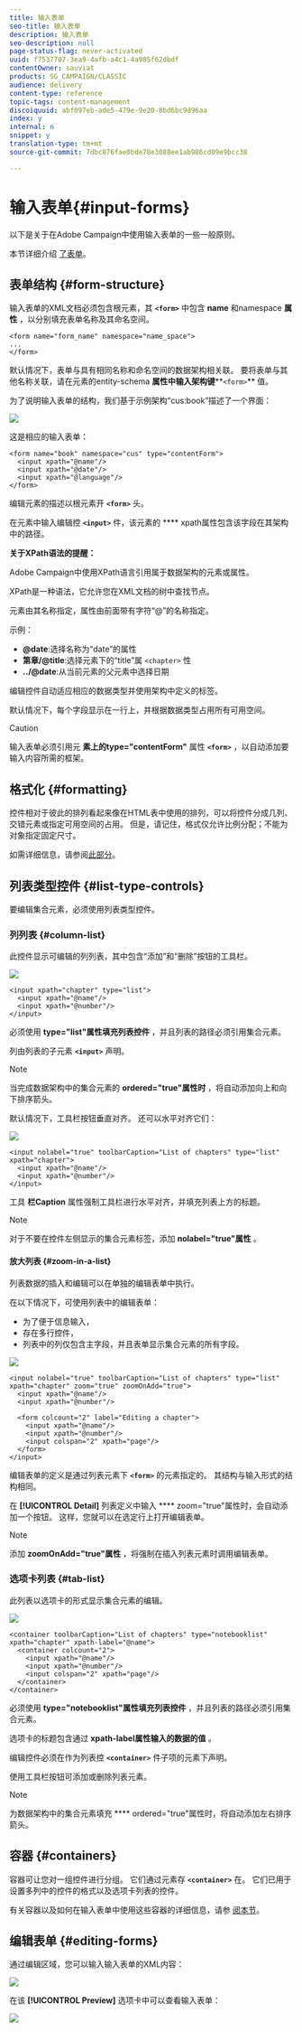 ```yaml
---
title: 输入表单
seo-title: 输入表单
description: 输入表单
seo-description: null
page-status-flag: never-activated
uuid: f7537707-3ea9-4afb-a4c1-4a985f62dbdf
contentOwner: sauviat
products: SG_CAMPAIGN/CLASSIC
audience: delivery
content-type: reference
topic-tags: content-management
discoiquuid: abf097eb-ade5-479e-9e20-8bd6bc9d96aa
index: y
internal: n
snippet: y
translation-type: tm+mt
source-git-commit: 7dbc876fae0bde78e3088ee1ab986cd09e9bcc38

---
```



# 输入表单{#input-forms}

以下是关于在Adobe Campaign中使用输入表单的一些一般原则。

本节详细介绍 [了表单](../../configuration/using/identifying-a-form.md)。

## 表单结构 {#form-structure}

输入表单的XML文档必须包含根元素，其 **`<form>`** 中包含 **name** 和namespace **属性** ，以分别填充表单名称及其命名空间。

```
<form name="form_name" namespace="name_space">
...
</form>
```

默认情况下，表单与具有相同名称和命名空间的数据架构相关联。 要将表单与其他名称关联，请在元素的entity-schema **属性中输入架构键****`<form>`** 值。

为了说明输入表单的结构，我们基于示例架构“cus:book”描述了一个界面：

![](assets/d_ncs_content_form1.png)

这是相应的输入表单：

```
<form name="book" namespace="cus" type="contentForm">
  <input xpath="@name"/>
  <input xpath="@date"/>
  <input xpath="@language"/>
</form>
```

编辑元素的描述以根元素开 **`<form>`** 头。

在元素中输入编辑控 **`<input>`** 件，该元素的 **** xpath属性包含该字段在其架构中的路径。

**关于XPath语法的提醒：**

Adobe Campaign中使用XPath语言引用属于数据架构的元素或属性。

XPath是一种语法，它允许您在XML文档的树中查找节点。

元素由其名称指定，属性由前面带有字符“@”的名称指定。

示例：

* **@date**:选择名称为“date”的属性
* **第章/@title**:选择元素下的“title”属 `<chapter>` 性
* **../@date**:从当前元素的父元素中选择日期

编辑控件自动适应相应的数据类型并使用架构中定义的标签。

默认情况下，每个字段显示在一行上，并根据数据类型占用所有可用空间。

>[!CAUTION]
>
>输入表单必须引用元 **素上的type=&quot;contentForm&quot;** 属性 **`<form>`** ，以自动添加要输入内容所需的框架。

## 格式化 {#formatting}

控件相对于彼此的排列看起来像在HTML表中使用的排列，可以将控件分成几列、交错元素或指定可用空间的占用。 但是，请记住，格式仅允许比例分配；不能为对象指定固定尺寸。

如需详细信息，请参阅[此部分](../../configuration/using/form-structure.md#formatting)。

## 列表类型控件 {#list-type-controls}

要编辑集合元素，必须使用列表类型控件。

### 列列表 {#column-list}

此控件显示可编辑的列列表，其中包含“添加”和“删除”按钮的工具栏。

![](assets/d_ncs_content_form4.png)

```
<input xpath="chapter" type="list">
  <input xpath="@name"/>
  <input xpath="@number"/>
</input>
```

必须使用 **type=&quot;list&quot;属性填充列表控件** ，并且列表的路径必须引用集合元素。

列由列表的子元素 **`<input>`** 声明。

>[!NOTE]
>
>当完成数据架构中的集合元素的 **ordered=&quot;true&quot;属性时** ，将自动添加向上和向下排序箭头。

默认情况下，工具栏按钮垂直对齐。 还可以水平对齐它们：

![](assets/d_ncs_content_form5.png)

```
<input nolabel="true" toolbarCaption="List of chapters" type="list" xpath="chapter">
  <input xpath="@name"/>
  <input xpath="@number"/>
</input>
```

工具 **栏Caption** 属性强制工具栏进行水平对齐，并填充列表上方的标题。

>[!NOTE]
>
>对于不要在控件左侧显示的集合元素标签，添加 **nolabel=&quot;true&quot;属性** 。

#### 放大列表 {#zoom-in-a-list}

列表数据的插入和编辑可以在单独的编辑表单中执行。

在以下情况下，可使用列表中的编辑表单：

* 为了便于信息输入，
* 存在多行控件，
* 列表中的列仅包含主字段，并且表单显示集合元素的所有字段。

![](assets/d_ncs_content_form7.png)

```
<input nolabel="true" toolbarCaption="List of chapters" type="list" xpath="chapter" zoom="true" zoomOnAdd="true">
  <input xpath="@name"/>
  <input xpath="@number"/>

  <form colcount="2" label="Editing a chapter">
    <input xpath="@name"/>
    <input xpath="@number"/>
    <input colspan="2" xpath="page"/>
  </form>
</input>
```

编辑表单的定义是通过列表元素下 **`<form>`** 的元素指定的。 其结构与输入形式的结构相同。

在 **[!UICONTROL Detail]** 列表定义中输入 **** zoom=&quot;true&quot;属性时，会自动添加一个按钮。 这样，您就可以在选定行上打开编辑表单。

>[!NOTE]
>
>添加 **zoomOnAdd=&quot;true&quot;属性** ，将强制在插入列表元素时调用编辑表单。

### 选项卡列表 {#tab-list}

此列表以选项卡的形式显示集合元素的编辑。

![](assets/d_ncs_content_form6.png)

```
<container toolbarCaption="List of chapters" type="notebooklist" xpath="chapter" xpath-label="@name">
  <container colcount="2">
    <input xpath="@name"/>
    <input xpath="@number"/>
    <input colspan="2" xpath="page"/>
  </container>
</container>
```

必须使用 **type=&quot;notebooklist&quot;属性填充列表控件** ，并且列表的路径必须引用集合元素。

选项卡的标题包含通过 **xpath-label属性输入的数据的值** 。

编辑控件必须在作为列表控 **`<container>`** 件子项的元素下声明。

使用工具栏按钮可添加或删除列表元素。

>[!NOTE]
>
>为数据架构中的集合元素填充 **** ordered=&quot;true&quot;属性时，将自动添加左右排序箭头。

## 容器 {#containers}

容器可让您对一组控件进行分组。 它们通过元素存 **`<container>`** 在。 它们已用于设置多列中的控件的格式以及选项卡列表的控件。

有关容器以及如何在输入表单中使用这些容器的详细信息，请参 [阅本节](../../configuration/using/form-structure.md#containers)。

## 编辑表单 {#editing-forms}

通过编辑区域，您可以输入输入表单的XML内容：

![](assets/d_ncs_content_form12.png)

在该 **[!UICONTROL Preview]** 选项卡中可以查看输入表单：

![](assets/d_ncs_content_form13.png)
